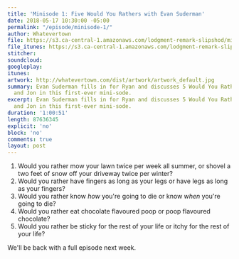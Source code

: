 ```yaml
---
title: 'Minisode 1: Five Would You Rathers with Evan Suderman'
date: 2018-05-17 10:30:00 -05:00
permalink: "/episode/minisode-1/"
author: Whatevertown
file: https://s3.ca-central-1.amazonaws.com/lodgment-remark-slipshod/mini001.mp3
file_itunes: https://s3.ca-central-1.amazonaws.com/lodgment-remark-slipshod/mini001.m4a
stitcher: 
soundcloud: 
googleplay: 
itunes: 
artwork: http://whatevertown.com/dist/artwork/artwork_default.jpg
summary: Evan Suderman fills in for Ryan and discusses 5 Would You Rathers with Tim
  and Jon in this first-ever mini-sode.
excerpt: Evan Suderman fills in for Ryan and discusses 5 Would You Rathers with Tim
  and Jon in this first-ever mini-sode.
duration: '1:00:51'
length: 87636345
explicit: 'no'
block: 'no'
comments: true
layout: post
---
```


1. Would you rather mow your lawn twice per week all summer, or shovel a two feet of snow off your driveway twice per winter?
2. Would you rather have fingers as long as your legs or have legs as long as your fingers?
3. Would you rather know *how* you're going to die or know *when* you're going to die?
4. Would you rather eat chocolate flavoured poop or poop flavoured chocolate?
5. Would you rather be sticky for the rest of your life or itchy for the rest of your life?

We'll be back with a full episode next week.

